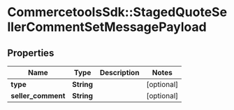 # CommercetoolsSdk::StagedQuoteSellerCommentSetMessagePayload

## Properties
Name | Type | Description | Notes
------------ | ------------- | ------------- | -------------
**type** | **String** |  | [optional] 
**seller_comment** | **String** |  | [optional] 

